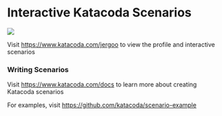# Interactive Katacoda Scenarios

[![](http://shields.katacoda.com/katacoda/jergoo/count.svg)](https://www.katacoda.com/jergoo "Get your profile on Katacoda.com")

Visit https://www.katacoda.com/jergoo to view the profile and interactive scenarios

### Writing Scenarios
Visit https://www.katacoda.com/docs to learn more about creating Katacoda scenarios

For examples, visit https://github.com/katacoda/scenario-example
